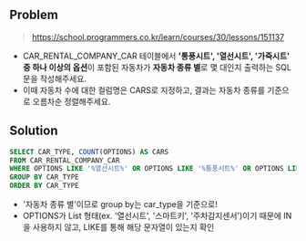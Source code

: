 ## Problem

> https://school.programmers.co.kr/learn/courses/30/lessons/151137
* CAR_RENTAL_COMPANY_CAR 테이블에서 **'통풍시트', '열선시트', '가죽시트' 중 하나 이상의 옵션**이 포함된 자동차가 **자동차 종류 별**로 몇 대인지 출력하는 SQL문을 작성해주세요.
* 이때 자동차 수에 대한 컬럼명은 CARS로 지정하고, 결과는 자동차 종류를 기준으로 오름차순 정렬해주세요.

## Solution

```sql
SELECT CAR_TYPE, COUNT(OPTIONS) AS CARS
FROM CAR_RENTAL_COMPANY_CAR
WHERE OPTIONS LIKE '%열선시트%' OR OPTIONS LIKE '%통풍시트%' OR OPTIONS LIKE '%가죽시트%'
GROUP BY CAR_TYPE
ORDER BY CAR_TYPE
```
* '자동차 종류 별'이므로 group by는 car_type을 기준으로!
* OPTIONS가 List 형태(ex. '열선시트', '스마트키', '주차감지센서')이기 때문에 IN을 사용하지 않고, LIKE를 통해 해당 문자열이 있는지 확인
